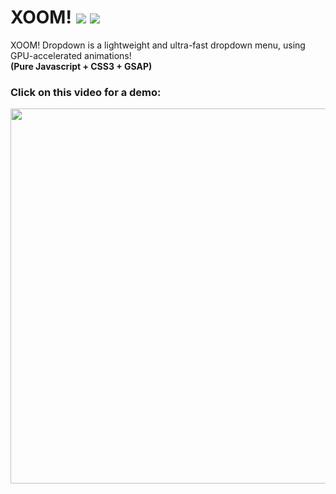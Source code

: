# XOOM! <a href="http://theiliad.github.io/vibe-javascript-modal/"><img src="https://cdn.rawgit.com/theiliad/pulse-javascript-speeddial/master/img/demo.svg" /></a> <img src="https://cdn.rawgit.com/theiliad/pulse-javascript-speeddial/master/img/version.svg" />

XOOM! Dropdown is a lightweight and ultra-fast dropdown menu, using GPU-accelerated animations!
<br /><b>(Pure Javascript + CSS3 + GSAP)</b>

<h3>Click on this video for a demo:</h3>
<a href="https://www.youtube.com/watch?v=oMqoNZ0hv70&feature=youtu.be" target="_blank"><img src="http://img.youtube.com/vi/oMqoNZ0hv70/maxresdefault.jpg" width="600" /></a>
